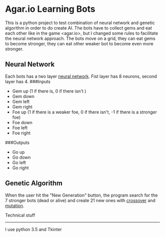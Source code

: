 Agar.io Learning Bots
=====================
This is a python project to test combination of neural network and genetic algorithm in order to do create AI.
The bots have to collect gems and eat each other like in the game <agar.io>,
but I changed some rules to facilitate the neural network approach. The bots move on a grid, they can eat gems to become
 stronger, they can eat other weaker bot to become even more stronger.

Neural Network
--------------
Each bots has a two layer [neural network](https://en.wikipedia.org/wiki/Artificial_neural_network).
Fist layer has 8 neurons, second layer has 4.
###Inputs
* Gem up (1 if there is, 0  if there isn't )
* Gem down
* Gem left
* Gem right
* Foe up (1 if there is a weaker foe, 0 if there isn't, -1 if there is a stronger foe)
* Foe down
* Foe left
* Foe right

###Outputs
* Go up
* Go down
* Go left
* Go right

Genetic Algorithm
-----------------
When the user hit the "New Generation" button, the program search for the 7 stronger bots (dead or alive) and create 21 new ones with
[crossover](https://en.wikipedia.org/wiki/Crossover_%28genetic_algorithm%29) 
and [mutation](https://en.wikipedia.org/wiki/Mutation_%28genetic_algorithm%29).

Technical stuff
_______________
I use python 3.5 and Tkinter

